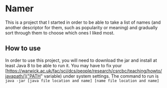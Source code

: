 # Namer
This is a project that I started in order to be able to take a list of names (and another descriptor for them, such as popularity or meaning) and gradually sort through them to choose which ones I liked most.

## How to use
In order to use this project, you will need to download the jar and install at least Java 8 to be able to run it. You may have to fix your [https://warwick.ac.uk/fac/sci/dcs/people/research/csrcbc/teaching/howto/javapath/]("PATH" variable) under system settings. The command to run is 
`java -jar [java file location and name] [name file location and name]`
